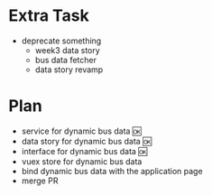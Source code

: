 # Extra Task
- deprecate something
  - week3 data story
  - bus data fetcher 
  - data story revamp

# Plan
- service for dynamic bus data :ok:
- data story for dynamic bus data :ok:
- interface for dynamic bus data :ok:
- vuex store for dynamic bus data
- bind dynamic bus data with the application page
- merge PR
